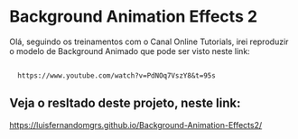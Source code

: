 <h1>Background Animation Effects 2</h1>

<p>Olá, seguindo os treinamentos com o Canal Online Tutorials, irei reproduzir o modelo de Background Animado que pode ser visto neste link:</p>

<code>
  https://www.youtube.com/watch?v=PdNOq7VszY8&t=95s
</code>


<h2>Veja o resltado deste projeto, neste link:</h2>

https://luisfernandomgrs.github.io/Background-Animation-Effects2/

